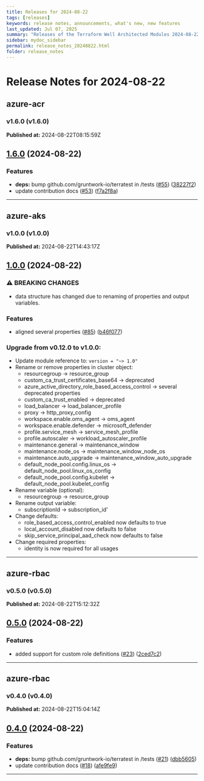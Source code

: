 ```yaml
---
title: Releases for 2024-08-22
tags: [releases]
keywords: release notes, announcements, what's new, new features
last_updated: Jul 07, 2025
summary: "Releases of the Terraform Well Architected Modules 2024-08-22"
sidebar: mydoc_sidebar
permalink: release_notes_20240822.html
folder: release_notes
---
```


# Release Notes for 2024-08-22

## azure-acr
### v1.6.0 (v1.6.0)
**Published at:** 2024-08-22T08:15:59Z

## [1.6.0](https://github.com/CloudNationHQ/terraform-azure-acr/compare/v1.5.0...v1.6.0) (2024-08-22)


### Features

* **deps:** bump github.com/gruntwork-io/terratest in /tests ([#55](https://github.com/CloudNationHQ/terraform-azure-acr/issues/55)) ([38227f2](https://github.com/CloudNationHQ/terraform-azure-acr/commit/38227f27ff124ca39724fc3424bd16e0eaa699c2))
* update contribution docs ([#53](https://github.com/CloudNationHQ/terraform-azure-acr/issues/53)) ([f7a2f8a](https://github.com/CloudNationHQ/terraform-azure-acr/commit/f7a2f8a4e07ba9c9803a66315cb8565979053c46))

---

## azure-aks
### v1.0.0 (v1.0.0)
**Published at:** 2024-08-22T14:43:17Z

## [1.0.0](https://github.com/CloudNationHQ/terraform-azure-aks/compare/v0.12.0...v1.0.0) (2024-08-22)


### ⚠ BREAKING CHANGES

* data structure has changed due to renaming of properties and output variables.

### Features

* aligned several properties ([#85](https://github.com/CloudNationHQ/terraform-azure-aks/issues/85)) ([b46f077](https://github.com/CloudNationHQ/terraform-azure-aks/commit/b46f077a03cad4bc4d18c9daeb3af40a92ea4bdc))

### Upgrade from v0.12.0 to v1.0.0:

- Update module reference to: `version = "~> 1.0"`
- Rename or remove properties in cluster object:
  - resourcegroup -> resource_group
  - custom_ca_trust_certificates_base64 -> deprecated
  - azure_active_directory_role_based_access_control -> several deprecated properties
  - custom_ca_trust_enabled -> deprecated
  - load_balancer -> load_balancer_profile
  - proxy -> http_proxy_config
  - workspace.enable.oms_agent -> oms_agent
  - workspace.enable.defender -> microsoft_defender
  - profile.service_mesh -> service_mesh_profile
  - profile.autoscaler -> workload_autoscaler_profile
  - maintenance.general -> maintenance_window
  - maintenance.node_os -> maintenance_window_node_os
  - maintenance.auto_upgrade -> maintenance_window_auto_upgrade
  - default_node_pool.config.linux_os -> default_node_pool.linux_os_config
  - default_node_pool.config.kubelet ->  default_node_pool.kubelet_config
- Rename variable (optional):
  - resourcegroup -> resource_group
- Rename output variable:
  - subscriptionId -> subscription_id'
- Change defaults:
  - role_based_access_control_enabled now defaults to true
  - local_account_disabled now defaults to false
  - skip_service_principal_aad_check now defaults to false
- Change required properties:
  - identity is now required for all usages

---

## azure-rbac
### v0.5.0 (v0.5.0)
**Published at:** 2024-08-22T15:12:32Z

## [0.5.0](https://github.com/CloudNationHQ/terraform-azure-rbac/compare/v0.4.0...v0.5.0) (2024-08-22)


### Features

* added support for custom role definitions ([#23](https://github.com/CloudNationHQ/terraform-azure-rbac/issues/23)) ([2ced7c2](https://github.com/CloudNationHQ/terraform-azure-rbac/commit/2ced7c2d0f9fce483d93432ea65bad6ebeb5ba6e))

---

## azure-rbac
### v0.4.0 (v0.4.0)
**Published at:** 2024-08-22T15:04:14Z

## [0.4.0](https://github.com/CloudNationHQ/terraform-azure-rbac/compare/v0.3.0...v0.4.0) (2024-08-22)


### Features

* **deps:** bump github.com/gruntwork-io/terratest in /tests ([#21](https://github.com/CloudNationHQ/terraform-azure-rbac/issues/21)) ([dbb5605](https://github.com/CloudNationHQ/terraform-azure-rbac/commit/dbb5605bfb3caadb07d78afd10380e91aee637e6))
* update contribution docs ([#18](https://github.com/CloudNationHQ/terraform-azure-rbac/issues/18)) ([afe9fe9](https://github.com/CloudNationHQ/terraform-azure-rbac/commit/afe9fe9fbefbfd98119528d9fb6df2afab273cb4))

---

